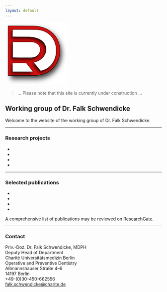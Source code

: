 ```yaml
---
layout: default
---
```



<img src="https://github.com/dental-research/dental-research.github.io/blob/master/assets/images/logo_dr.png" width="200" height="200">

> ... Please note that this site is currently under construction ...

## Working group of Dr. Falk Schwendicke

Welcome to the website of the working group of Dr. Falk Schwendicke.

***

### Research projects

* 
* 
* 
* 

***
### Selected publications

* 
* 
* 
* 

A comprehensive list of publications may be reviewed on [ResearchGate](https://www.researchgate.net/profile/Falk_Schwendicke).

***


### Contact
Priv.-Doz. Dr. Falk Schwendicke, MDPH   
Deputy Head of Department  
Charité Universitätsmedizin Berlin  
Operative and Preventive Dentistry  
Aßmannshauser Straße 4–6   
14197 Berlin   
+49-(0)30-450-662556  
falk.schwendicke@charite.de
